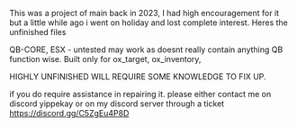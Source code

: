 This was a project of main back in 2023, I had high encouragement for it but a little while ago i went on holiday and lost complete interest. Heres the unfinished files 


QB-CORE, ESX - untested may work as doesnt really contain anything QB function wise.
Built only for ox_target, ox_inventory, 

HIGHLY UNFINISHED WILL REQUIRE SOME KNOWLEDGE TO FIX UP.

if you do require assistance in repairing it. please either contact me on discord yippekay or on my discord server through a ticket https://discord.gg/C5ZgEu4P8D
